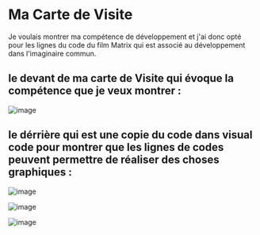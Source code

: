 # Ma Carte de Visite

Je voulais montrer ma compétence de développement et j'ai donc opté pour les lignes du code du film Matrix qui est associé au développement dans l'imaginaire commun.

## le devant de ma carte de Visite qui évoque la compétence que je veux montrer :

![image](https://github.com/ChadDCP/AFrame/assets/144129076/42e31b05-d26a-4f82-b049-438beca116ac)


## le dérrière qui est une copie du code dans visual code pour montrer que les lignes de codes peuvent permettre de réaliser des choses graphiques :

![image](https://github.com/ChadDCP/AFrame/assets/144129076/fa8946cc-5a61-4ef4-bdc2-b04ed949aa39)

![image](https://github.com/ChadDCP/AFrame/assets/144129076/1b3af5f9-d1ee-4b12-91e6-0366eef275bb)

![image](https://github.com/ChadDCP/AFrame/assets/144129076/44869797-a689-4473-a777-600f6c3f5f35)
